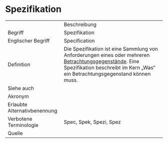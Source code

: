 # Spezifikation

<link-summary rel="summary"/>
<card-summary rel="summary"/>
<web-summary rel="summary"/>


<table>
    <tr>
        <td></td>
        <td>Beschreibung</td>
    </tr>
    <tr>
        <td>Begriff</td>
        <td>Spezifikation</td>
    </tr>
    <tr>
        <td>Englischer Begriff</td>
        <td>Specification</td>
    </tr>
    <tr>
        <td>Definition</td>
        <td id="summary" >
            Die Spezifikation ist eine Sammlung von Anforderungen eines oder mehreren 
            <a href="Betrachtungsgegenstand-GE.md">Betrachtungsgegenstände</a>.
            Eine Spezifikation beschreibt im Kern „Was“ ein Betrachtungsgegenstand können muss.
        </td>
    </tr>  
    <tr>
        <td>Siehe auch</td>
        <td></td>
    </tr>
    <tr>
        <td>Akronym</td>
        <td></td>
    </tr>
   <tr>
        <td>Erlaubte Alternativbenennung</td>
        <td></td>
    </tr>
   <tr>
        <td>Verbotene Terminologie</td>
        <td>Spec, Spek, Spezi, Spez</td>
    </tr>
   <tr>
        <td>Quelle</td>
        <td></td>
    </tr>
</table>
